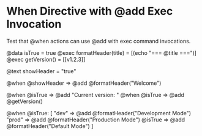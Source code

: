 # When Directive with @add Exec Invocation

Test that @when actions can use @add with exec command invocations.

@data isTrue = true
@exec formatHeader(title) = [(echo "=== @title ===")]
@exec getVersion() = [[v1.2.3]]

@text showHeader = "true"

@when @showHeader => @add @formatHeader("Welcome")

@when @isTrue => @add "Current version: "
@when @isTrue => @add @getVersion()

@when @isTrue: [
  "dev" => @add @formatHeader("Development Mode")
  "prod" => @add @formatHeader("Production Mode")
  @isTrue => @add @formatHeader("Default Mode")
]